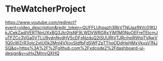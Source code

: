 # TheWatcherProject
https://www.youtube.com/redirect?event=video_description&redir_token=QUFFLUhqazh3RkVTNlJaa1NVc01KUkJCekZadlVERTNnUXxBQ3Jtc0tsNF9LWDVWRGRxYjM1M0NpOEFreTEtcmJuTFZCc3VGa0VTLU9ydnNydHV5cDFsNzduQ2lSUURtVTJRcjhpRWtpTVAwV1Q0cWZrR3otc2xtU0k2Mnl4VXoySldfbFdSWFZpTThqODdHeHMxVkxsV1NJSQ&q=https%3A%2F%2Fgithub.com%2Fxdcode2%2Fdashboard-ui-design&v=uHxZMmvQXHQ
